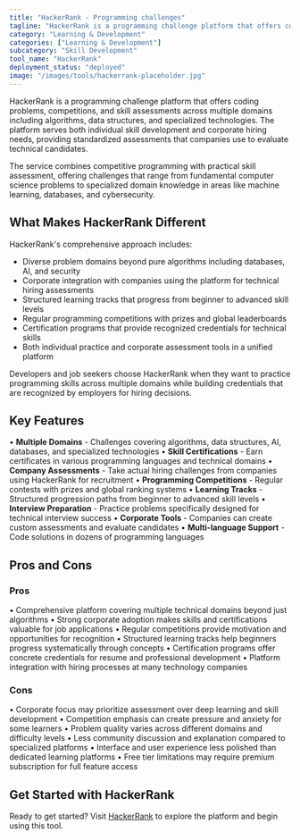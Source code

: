 ```yaml
---
title: "HackerRank - Programming challenges"
tagline: "HackerRank is a programming challenge platform that offers coding problems, competitions, and skill assessments across multiple domains including algorithms, data structures, and specialized technologies..."
category: "Learning & Development"
categories: ["Learning & Development"]
subcategory: "Skill Development"
tool_name: "HackerRank"
deployment_status: "deployed"
image: "/images/tools/hackerrank-placeholder.jpg"
---
```


HackerRank is a programming challenge platform that offers coding problems, competitions, and skill assessments across multiple domains including algorithms, data structures, and specialized technologies. The platform serves both individual skill development and corporate hiring needs, providing standardized assessments that companies use to evaluate technical candidates.

The service combines competitive programming with practical skill assessment, offering challenges that range from fundamental computer science problems to specialized domain knowledge in areas like machine learning, databases, and cybersecurity.

## What Makes HackerRank Different

HackerRank's comprehensive approach includes:
- Diverse problem domains beyond pure algorithms including databases, AI, and security
- Corporate integration with companies using the platform for technical hiring assessments
- Structured learning tracks that progress from beginner to advanced skill levels
- Regular programming competitions with prizes and global leaderboards
- Certification programs that provide recognized credentials for technical skills
- Both individual practice and corporate assessment tools in a unified platform

Developers and job seekers choose HackerRank when they want to practice programming skills across multiple domains while building credentials that are recognized by employers for hiring decisions.

## Key Features

• **Multiple Domains** - Challenges covering algorithms, data structures, AI, databases, and specialized technologies
• **Skill Certifications** - Earn certificates in various programming languages and technical domains
• **Company Assessments** - Take actual hiring challenges from companies using HackerRank for recruitment
• **Programming Competitions** - Regular contests with prizes and global ranking systems
• **Learning Tracks** - Structured progression paths from beginner to advanced skill levels
• **Interview Preparation** - Practice problems specifically designed for technical interview success
• **Corporate Tools** - Companies can create custom assessments and evaluate candidates
• **Multi-language Support** - Code solutions in dozens of programming languages

## Pros and Cons

### Pros
• Comprehensive platform covering multiple technical domains beyond just algorithms
• Strong corporate adoption makes skills and certifications valuable for job applications
• Regular competitions provide motivation and opportunities for recognition
• Structured learning tracks help beginners progress systematically through concepts
• Certification programs offer concrete credentials for resume and professional development
• Platform integration with hiring processes at many technology companies

### Cons
• Corporate focus may prioritize assessment over deep learning and skill development
• Competition emphasis can create pressure and anxiety for some learners
• Problem quality varies across different domains and difficulty levels
• Less community discussion and explanation compared to specialized platforms
• Interface and user experience less polished than dedicated learning platforms
• Free tier limitations may require premium subscription for full feature access

## Get Started with HackerRank

Ready to get started? Visit [HackerRank](https://www.hackerrank.com/) to explore the platform and begin using this tool.